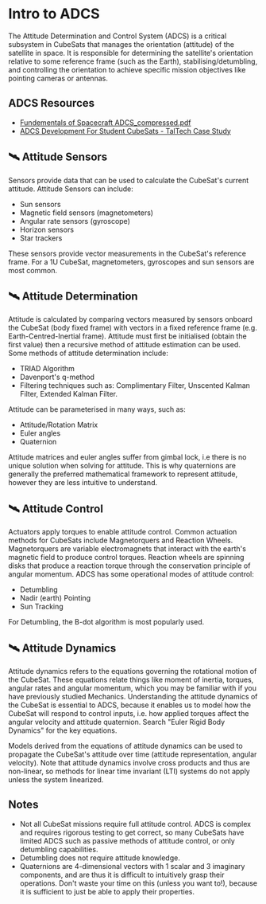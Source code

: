  # Intro to ADCS
The Attitude Determination and Control System (ADCS) is a critical subsystem in CubeSats that manages the orientation (attitude) of the satellite in space. 
It is responsible for determining the satellite's orientation relative to some reference frame (such as the Earth), stabilising/detumbling, and controlling the orientation to achieve specific mission objectives like pointing cameras or antennas.

## ADCS Resources
- [Fundementals of Spacecraft ADCS_compressed.pdf](https://github.com/PerthAerospaceStudentTeam/Onboarding/blob/main/3.%20ADCS%20Onboarding/Fundementals%20of%20Spacecraft%20ADCS_compressed.pdf)
- [ADCS Development For Student CubeSats - TalTech Case Study](https://www.researchgate.net/publication/353809983_ADCS_development_for_student_CubeSat_satellites_-_TalTech_case_study)

## 🛰️ Attitude Sensors
Sensors provide data that can be used to calculate the CubeSat's current attitude. Attitude Sensors can include: 
- Sun sensors
- Magnetic field sensors (magnetometers)
- Angular rate sensors (gyroscope)
- Horizon sensors
- Star trackers

These sensors provide vector measurements in the CubeSat's reference frame. For a 1U CubeSat, magnetometers, gyroscopes and sun sensors are most common. 

## 🛰️ Attitude Determination
Attitude is calculated by comparing vectors measured by sensors onboard the CubeSat (body fixed frame) with vectors in a fixed 
reference frame (e.g. Earth-Centred-Inertial frame). Attitude must first be initialised (obtain the first value) then a recursive
method of attitude estimation can be used. Some methods of attitude determination include:
- TRIAD Algorithm
- Davenport's q-method
- Filtering techniques such as: Complimentary Filter, Unscented Kalman Filter, Extended Kalman Filter.

Attitude can be parameterised in many ways, such as:
- Attitude/Rotation Matrix
- Euler angles
- Quaternion

Attitude matrices and euler angles suffer from gimbal lock, i.e there is no unique solution when solving for attitude. 
This is why quaternions are generally the preferred mathematical framework to represent attitude, however they are less intuitive to understand.

## 🛰️ Attitude Control
Actuators apply torques to enable attitude control.
Common actuation methods for CubeSats include Magnetorquers and Reaction Wheels.
Magnetorquers are variable electromagnets that interact with the earth's magnetic field to produce control torques.
Reaction wheels are spinning disks that produce a reaction torque through the conservation principle of angular momentum. 
ADCS has some operational modes of attitude control: 
- Detumbling
- Nadir (earth) Pointing
- Sun Tracking

For Detumbling, the B-dot algorithm is most popularly used.

## 🛰️ Attitude Dynamics
Attitude dynamics refers to the equations governing the rotational motion of the CubeSat. These equations relate things like moment of inertia, torques, angular rates and angular momentum, which you may be familiar with if you have previously studied Mechanics. Understanding the attitude dynamics of the CubeSat is essential to ADCS, because it enables us to model how the CubeSat will respond to control inputs, i.e. how applied torques affect the angular velocity and attitude quaternion. Search "Euler Rigid Body Dynamics" for the key equations.

Models derived from the equations of attitude dynamics can be used to propagate the CubeSat's attitude over time (attitude representation, angular velocity). Note that attitude dynamics involve cross products and thus are non-linear, so methods for linear time invariant (LTI) systems do not apply unless the system linearized. 

## Notes
- Not all CubeSat missions require full attitude control. ADCS is complex and requires rigorous testing to get correct, so
  many CubeSats have limited ADCS such as passive methods of attitude control, or only detumbling capabilities.
- Detumbling does not require attitude knowledge.
- Quaternions are 4-dimensional vectors with 1 scalar and 3 imaginary components, and are thus it is difficult to intuitively grasp their operations. Don't waste your time on this (unless you want to!), because it is sufficient to just be able to apply their properties.

